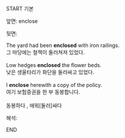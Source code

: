 START
기본

앞면:
enclose


뒷면:
<div>The yard had been <b>enclosed</b> with iron railings. </div><div>그 마당에는 철책이 둘러쳐져 있었다.</div><div><br></div><div><div>Low hedges <b>enclosed</b> the flower beds. </div><div>낮은 생울타리가 화단을 둘러싸고 있었다.</div></div><div><br></div><div><div>I <strong>enclose</strong> herewith a copy of the policy. </div><div><div>여기 보험증권을 한 부 동봉합니다.</div></div></div><div><br></div><div>동봉하다 , 에워[둘러]싸다</div>


해석:

END